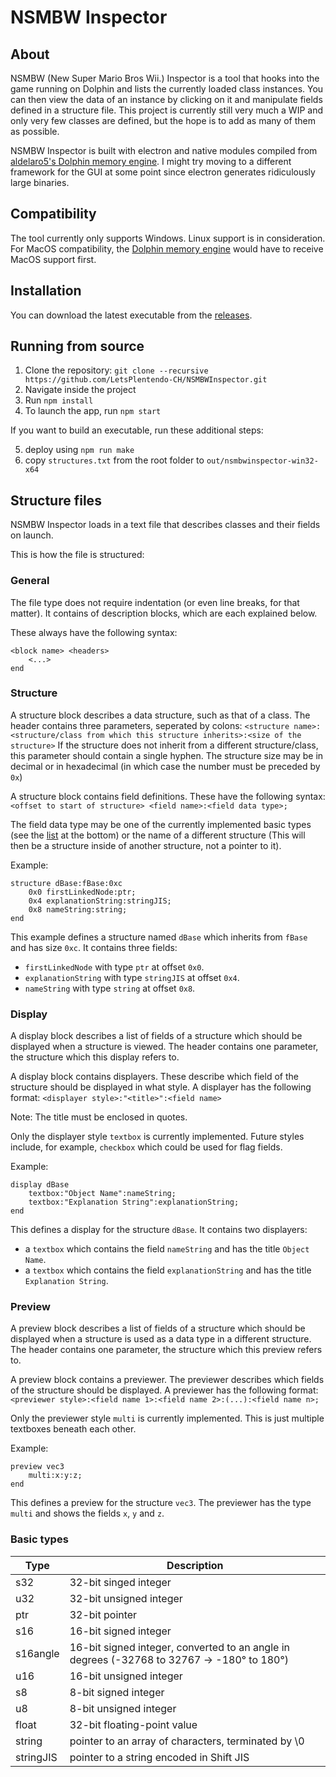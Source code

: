 # NSMBW Inspector
## About
NSMBW (New Super Mario Bros Wii.) Inspector is a tool that hooks into the game running on Dolphin and lists the currently loaded class instances. You can then view the data of an instance by clicking on it and manipulate fields defined in a structure file. This project is currently still very much a WIP and only very few classes are defined, but the hope is to add as many of them as possible.

NSMBW Inspector is built with electron and native modules compiled from [aldelaro5's Dolphin memory engine](https://github.com/aldelaro5/Dolphin-memory-engine). I might try moving to a different framework for the GUI at some point since electron generates ridiculously large binaries.
## Compatibility
The tool currently only supports Windows. Linux support is in consideration. For MacOS compatibility, the [Dolphin memory engine](https://github.com/aldelaro5/Dolphin-memory-engine) would have to receive MacOS support first.
## Installation
You can download the latest executable from the [releases](https://github.com/LetsPlentendo-CH/NSMBWInspector/releases).
## Running from source
1. Clone the repository: `git clone --recursive https://github.com/LetsPlentendo-CH/NSMBWInspector.git`
2. Navigate inside the project
3. Run `npm install`
4. To launch the app, run `npm start`

If you want to build an executable, run these additional steps:

5. deploy using `npm run make`
6. copy `structures.txt` from the root folder to `out/nsmbwinspector-win32-x64`
## Structure files
NSMBW Inspector loads in a text file that describes classes and their fields on launch.

This is how the file is structured:
### General
The file type does not require indentation (or even line breaks, for that matter).
It contains of description blocks, which are each explained below.

These always have the following syntax:
```
<block name> <headers>
    <...>
end
```
### Structure
A structure block describes a data structure, such as that of a class. The header contains three parameters, seperated by colons:
`<structure name>:<structure/class from which this structure inherits>:<size of the structure>`
If the structure does not inherit from a different structure/class, this parameter should contain a single hyphen.
The structure size may be in decimal or in hexadecimal (in which case the number must be preceded by `0x`)

A structure block contains field definitions. These have the following syntax:
`<offset to start of structure> <field name>:<field data type>;`

The field data type may be one of the currently implemented basic types (see the [list](#basic-types) at the bottom) or the name of a different structure (This will then be a structure inside of another structure, not a pointer to it).

Example:
```
structure dBase:fBase:0xc
    0x0 firstLinkedNode:ptr;
    0x4 explanationString:stringJIS;
    0x8 nameString:string;
end
```
This example defines a structure named `dBase` which inherits from `fBase` and has size `0xc`. It contains three fields:

- `firstLinkedNode` with type `ptr` at offset `0x0`.
- `explanationString` with type `stringJIS` at offset `0x4`.
- `nameString` with type `string` at offset `0x8`.

### Display
A display block describes a list of fields of a structure which should be displayed when a structure is viewed. The header contains one parameter, the structure which this display refers to.

A display block contains displayers. These describe which field of the structure should be displayed in what style. A displayer has the following format:
`<displayer style>:"<title>":<field name>`

Note: The title must be enclosed in quotes.

Only the displayer style `textbox` is currently implemented. Future styles include, for example, `checkbox` which could be used for flag fields.

Example:
```
display dBase
    textbox:"Object Name":nameString;
    textbox:"Explanation String":explanationString;
end
```
This defines a display for the structure `dBase`. It contains two displayers:

- a `textbox` which contains the field `nameString` and has the title `Object Name`.
- a `textbox` which contains the field `explanationString` and has the title `Explanation String`.


### Preview
A preview block describes a list of fields of a structure which should be displayed when a structure is used as a data type in a different structure. The header contains one parameter, the structure which this preview refers to.

A preview block contains a previewer. The previewer describes which fields of the structure should be displayed. A previewer has the following format:
`<previewer style>:<field name 1>:<field name 2>:(...):<field name n>;`

Only the previewer style `multi` is currently implemented. This is just multiple textboxes beneath each other.

Example:
```
preview vec3
    multi:x:y:z;
end
```
This defines a preview for the structure `vec3`. The previewer has the type `multi` and shows the fields `x`, `y` and `z`.

### Basic types
Type | Description
--- | ---
s32 | 32-bit singed integer
u32 | 32-bit unsigned integer
ptr | 32-bit pointer
s16 | 16-bit signed integer
s16angle | 16-bit signed integer, converted to an angle in degrees (-32768 to 32767 -> -180° to 180°)
u16 | 16-bit unsigned integer
s8 | 8-bit signed integer
u8 | 8-bit unsigned integer
float | 32-bit floating-point value
string | pointer to an array of characters, terminated by \0
stringJIS | pointer to a string encoded in Shift JIS